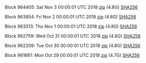 Block 964405: Sat Nov  3 00:00:01 UTC 2018 [zip](https://dash-bootstrap.ams3.digitaloceanspaces.com/mainnet/2018-11-03/bootstrap.dat.zip) (4.8G) [SHA256](https://dash-bootstrap.ams3.digitaloceanspaces.com/mainnet/2018-11-03/sha256.txt)

Block 963854: Fri Nov  2 00:00:01 UTC 2018 [zip](https://dash-bootstrap.ams3.digitaloceanspaces.com/mainnet/2018-11-02/bootstrap.dat.zip) (4.8G) [SHA256](https://dash-bootstrap.ams3.digitaloceanspaces.com/mainnet/2018-11-02/sha256.txt)

Block 963313: Thu Nov  1 00:00:01 UTC 2018 [zip](https://dash-bootstrap.ams3.digitaloceanspaces.com/mainnet/2018-11-01/bootstrap.dat.zip) (4.8G) [SHA256](https://dash-bootstrap.ams3.digitaloceanspaces.com/mainnet/2018-11-01/sha256.txt)

Block 962759: Wed Oct 31 00:00:01 UTC 2018 [zip](https://dash-bootstrap.ams3.digitaloceanspaces.com/mainnet/2018-10-31/bootstrap.dat.zip) (4.8G) [SHA256](https://dash-bootstrap.ams3.digitaloceanspaces.com/mainnet/2018-10-31/sha256.txt)

Block 962209: Tue Oct 30 00:00:01 UTC 2018 [zip](https://dash-bootstrap.ams3.digitaloceanspaces.com/mainnet/2018-10-30/bootstrap.dat.zip) (4.8G) [SHA256](https://dash-bootstrap.ams3.digitaloceanspaces.com/mainnet/2018-10-30/sha256.txt)

Block 961661: Mon Oct 29 00:00:01 UTC 2018 [zip](https://dash-bootstrap.ams3.digitaloceanspaces.com/mainnet/2018-10-29/bootstrap.dat.zip) (4.7G) [SHA256](https://dash-bootstrap.ams3.digitaloceanspaces.com/mainnet/2018-10-29/sha256.txt)
